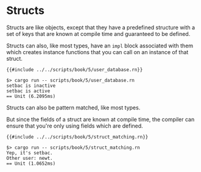 # Structs

Structs are like objects, except that they have a predefined structure with a
set of keys that are known at compile time and guaranteed to be defined.

Structs can also, like most types, have an `impl` block associated with them
which creates instance functions that you can call on an instance of that
struct.

```rust,noplaypen
{{#include ../../scripts/book/5/user_database.rn}}
```

```text
$> cargo run -- scripts/book/5/user_database.rn
setbac is inactive
setbac is active
== Unit (6.2095ms)
```

Structs can also be pattern matched, like most types.

But since the fields of a struct are known at compile time, the compiler can
ensure that you're only using fields which are defined.

```rust,noplaypen
{{#include ../../scripts/book/5/struct_matching.rn}}
```

```text
$> cargo run -- scripts/book/5/struct_matching.rn
Yep, it's setbac.
Other user: newt.
== Unit (1.0652ms)
```